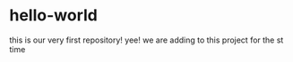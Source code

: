 # hello-world
this is our very first repository! yee!
we are adding to this project for the st time
